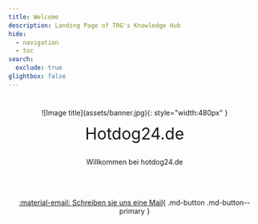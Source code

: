 ```yaml
---
title: Welcome
description: Landing Page of TRG's Knowledge Hub 
hide:
  - navigation
  - toc
search:
  exclude: true
glightbox: false
---
```


#
<center>

<figure markdown>
  ![Image title](assets/banner.jpg){: style="width:480px" }
</figure>

<span style="font-size:xx-large">Hotdog24.de</span>

<!-- This is just a placeholder to ensure margin below loco image -->
<div style="margin-top:2em"></div>

<p style="text-align:center; width:80%; max-width:480px; margin-bottom:4rem">
  Willkommen bei hotdog24.de
</p>

[:material-email: Schreiben sie uns eine Mail](mailto:info@hotdog24.de?subject=Lebensmittelvergiftung){ .md-button .md-button--primary }

</center>

